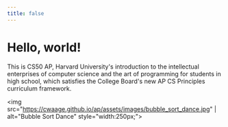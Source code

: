 ```yaml
---
title: false
---
```


# Hello, world!

This is CS50 AP, Harvard University's introduction to the intellectual enterprises of computer science and the art of programming for students in high school, which satisfies the College Board's new AP CS Principles curriculum framework.

<!-- <iframe src="https://www.youtube.com/embed/tZxLMIk_SaY?playlist=GAB6Gm7pTTA"></iframe> -->

<!-- ![Bubble Sort Dance](https://cwaage.github.io/ap/assets/images/bubble_sort_dance.jpg) -->

<img src="https://cwaage.github.io/ap/assets/images/bubble_sort_dance.jpg" | alt="Bubble Sort Dance" style="width:250px;">

